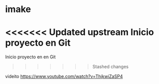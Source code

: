 # imake
<<<<<<< Updated upstream
Inicio proyecto en Git
=======
Inicio proyecto en en Git
>>>>>>> Stashed changes


videito https://www.youtube.com/watch?v=ThjkwiZaSP4